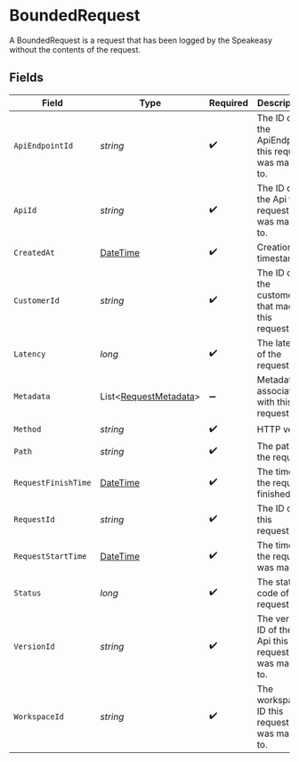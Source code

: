 # BoundedRequest

A BoundedRequest is a request that has been logged by the Speakeasy without the contents of the request.


## Fields

| Field                                                                                 | Type                                                                                  | Required                                                                              | Description                                                                           |
| ------------------------------------------------------------------------------------- | ------------------------------------------------------------------------------------- | ------------------------------------------------------------------------------------- | ------------------------------------------------------------------------------------- |
| `ApiEndpointId`                                                                       | *string*                                                                              | :heavy_check_mark:                                                                    | The ID of the ApiEndpoint this request was made to.                                   |
| `ApiId`                                                                               | *string*                                                                              | :heavy_check_mark:                                                                    | The ID of the Api this request was made to.                                           |
| `CreatedAt`                                                                           | [DateTime](https://learn.microsoft.com/en-us/dotnet/api/system.datetime?view=net-5.0) | :heavy_check_mark:                                                                    | Creation timestamp.                                                                   |
| `CustomerId`                                                                          | *string*                                                                              | :heavy_check_mark:                                                                    | The ID of the customer that made this request.                                        |
| `Latency`                                                                             | *long*                                                                                | :heavy_check_mark:                                                                    | The latency of the request.                                                           |
| `Metadata`                                                                            | List<[RequestMetadata](../../models/shared/RequestMetadata.md)>                       | :heavy_minus_sign:                                                                    | Metadata associated with this request                                                 |
| `Method`                                                                              | *string*                                                                              | :heavy_check_mark:                                                                    | HTTP verb.                                                                            |
| `Path`                                                                                | *string*                                                                              | :heavy_check_mark:                                                                    | The path of the request.                                                              |
| `RequestFinishTime`                                                                   | [DateTime](https://learn.microsoft.com/en-us/dotnet/api/system.datetime?view=net-5.0) | :heavy_check_mark:                                                                    | The time the request finished.                                                        |
| `RequestId`                                                                           | *string*                                                                              | :heavy_check_mark:                                                                    | The ID of this request.                                                               |
| `RequestStartTime`                                                                    | [DateTime](https://learn.microsoft.com/en-us/dotnet/api/system.datetime?view=net-5.0) | :heavy_check_mark:                                                                    | The time the request was made.                                                        |
| `Status`                                                                              | *long*                                                                                | :heavy_check_mark:                                                                    | The status code of the request.                                                       |
| `VersionId`                                                                           | *string*                                                                              | :heavy_check_mark:                                                                    | The version ID of the Api this request was made to.                                   |
| `WorkspaceId`                                                                         | *string*                                                                              | :heavy_check_mark:                                                                    | The workspace ID this request was made to.                                            |